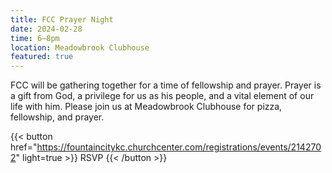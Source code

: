 ```yaml
---
title: FCC Prayer Night
date: 2024-02-28
time: 6–8pm
location: Meadowbrook Clubhouse
featured: true
---
```

FCC will be gathering together for a time of fellowship and prayer. Prayer is a gift from God, a privilege for us as his people, and a vital element of our life with him. Please join us at Meadowbrook Clubhouse for pizza, fellowship, and prayer.

{{< button href="https://fountaincitykc.churchcenter.com/registrations/events/2142702" light=true >}}
RSVP
{{< /button >}}
